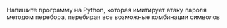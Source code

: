 Напишите программу на Python, которая имитирует атаку пароля методом перебора, перебирая все возможные комбинации символов
